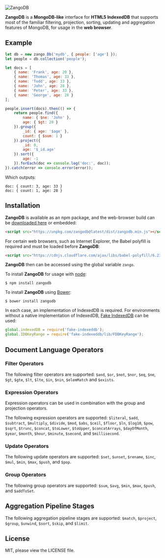 ![ZangoDB](https://cldup.com/kvTEbzc-Sz.png)

**ZangoDB** is a **MongoDB-like** interface for **HTML5 IndexedDB** that supports most of the familiar filtering, projection, sorting, updating and aggregation features of MongoDB, for usage in the **web browser**.

## Example

```javascript
let db = new zango.Db('mydb', { people: ['age'] });
let people = db.collection('people');

let docs = [
    { name: 'Frank', age: 20 },
    { name: 'Thomas', age: 33 },
    { name: 'Todd', age: 33 },
    { name: 'John', age: 28 },
    { name: 'Peter', age: 33 },
    { name: 'George', age: 28 }
];

people.insert(docs).then(() => {
    return people.find({
        name: { $ne: 'John' },
        age: { $gt: 20 }
    }).group({
        _id: { age: '$age' },
        count: { $sum: 1 }
    }).project({
        _id: 0,
        age: '$_id.age'
    }).sort({
        age: -1
    }).forEach(doc => console.log('doc:', doc));
}).catch(error => console.error(error));
```

Which outputs:

```
doc: { count: 3, age: 33 }
doc: { count: 1, age: 28 }
```

## Installation

**ZangoDB** is available as an npm package, and the web-browser build can be [downloaded here](https://unpkg.com/zangodb@latest/dist/zangodb.min.js) or embedded:

```html
<script src="https://unpkg.com/zangodb@latest/dist/zangodb.min.js"></script>
```

For certain web browsers, such as Internet Explorer, the Babel polyfill is required and must be loaded before **ZangoDB**:

```html
<script src="https://cdnjs.cloudflare.com/ajax/libs/babel-polyfill/6.23.0/polyfill.min.js"></script>
```

**ZangoDB** then can be accessed using the global variable `zango`.

To install **ZangoDB** for usage with [node](https://nodejs.org/):

```
$ npm install zangodb
```

To install **ZangoDB** using [Bower](https://bower.io/):

```
$ bower install zangodb
```

In each case, an implementation of IndexedDB is required. For environments without a native implementation of IndexedDB, [Fake IndexedDB](https://github.com/dumbmatter/fakeIndexedDB) can be used:

```javascript
global.indexedDB = require('fake-indexeddb');
global.IDBKeyRange = require('fake-indexeddb/lib/FDBKeyRange');
```

## Document Language Operators

### Filter Operators

The following filter operators are supported: `$and`, `$or`, `$not`, `$nor`, `$eq`, `$ne`, `$gt`, `$gte`, `$lt`, `$lte`, `$in`, `$nin`, `$elemMatch` and `$exists`.

### Expression Operators

Expression operators can be used in combination with the group and projection operators.

The following expression operators are supported: `$literal`, `$add`, `$subtract`, `$multiply`, `$divide`, `$mod`, `$abs`, `$ceil`, `$floor`, `$ln`, `$log10`, `$pow`, `$sqrt`, `$trunc`, `$concat`, `$toLower`, `$toUpper`, `$concatArrays`, `$dayOfMonth`, `$year`, `$month`, `$hour`, `$minute`, `$second`, and `$millisecond`.

### Update Operators

The following update operators are supported: `$set`, `$unset`, `$rename`, `$inc`, `$mul`, `$min`, `$max`, `$push`, and `$pop`.

### Group Operators

The following group operators are supported: `$sum`, `$avg`, `$min`, `$max`, `$push`, and `$addToSet`.

## Aggregation Pipeline Stages

The following aggregation pipeline stages are supported: `$match`, `$project`, `$group`, `$unwind`, `$sort`, `$skip`, and `$limit`.

## License

MIT, please view the LICENSE file.
